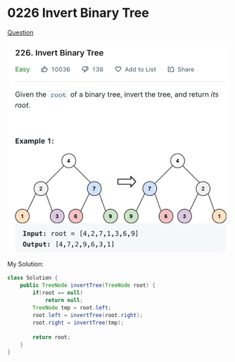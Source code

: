 # 0226 Invert Binary Tree

[Question](https://leetcode.com/problems/invert-binary-tree/)

![](.gitbook/assets/image-20221013095828700.png)

My Solution:

```java
class Solution {
    public TreeNode invertTree(TreeNode root) {
        if(root == null) 
            return null;
        TreeNode tmp = root.left;
        root.left = invertTree(root.right);
        root.right = invertTree(tmp);
        
        return root;
    }
}
```
